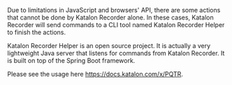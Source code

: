 Due to limitations in JavaScript and browsers' API, there are some actions that cannot be done by Katalon Recorder alone. In these cases, Katalon Recorder will send commands to a CLI tool named Katalon Recorder Helper to finish the actions.

Katalon Recorder Helper is an open source project. It is actually a very lightweight Java server that listens for commands from Katalon Recorder. It is built on top of the Spring Boot framework.

Please see the usage here https://docs.katalon.com/x/PQTR.